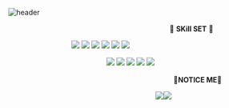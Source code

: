 ![header](https://capsule-render.vercel.app/api?type=soft&color=gradient&text=%20SHINDONGMIN%20%20&height=200&fontSize=70)

　　　　　　　　　　　　　　　　　　　　　　　:hammer: <b>SKill SET</b> :hammer:

　　　　　　　　　<img src="https://img.shields.io/badge/JAVA-007396?style=for-the-badge&logo=java&logoColor=white"> <img src="https://img.shields.io/badge/Spring-6DB33F?style=for-the-badge&logo=Spring&logoColor=white"> <img src="https://img.shields.io/badge/oracle-F80000?style=for-the-badge&logo=oracle&logoColor=white">
<img src="https://img.shields.io/badge/mysql-4479A1?style=for-the-badge&logo=mysql&logoColor=white"> <img src="https://img.shields.io/badge/javascript-F7DF1E?style=for-the-badge&logo=javascript&logoColor=black"> <img src="https://img.shields.io/badge/jquery-0769AD?style=for-the-badge&logo=jquery&logoColor=white"> 


　　　　　　　　　　　　　　<img src="https://img.shields.io/badge/html-E34F26?style=for-the-badge&logo=html5&logoColor=white"> <img src="https://img.shields.io/badge/css-1572B6?style=for-the-badge&logo=css3&logoColor=white"> <img src="https://img.shields.io/badge/github-181717?style=for-the-badge&logo=github&logoColor=white"> <img src="https://img.shields.io/badge/hibernate-808080?style=for-the-badge&logo=hibernate&logoColor=black"> <img src="https://img.shields.io/badge/jpa-808080?style=for-the-badge&logo=jpa&logoColor=black">
                 
                 
　　　　　　　　　　　　　　　　　　　　　　    　   🌱<b>NOTICE ME</b>🌱

　　　　　　　　　　　　　　　　　　　　　<a href="https://www.notion.so/Portfolio-725dbc1f8ed84628a48faa9d2e9226fc" target="_blank"><img src="https://img.shields.io/badge/notion-000000?style=for-the-badge&logo=notion&logoColor=white"/><img src="https://img.shields.io/badge/Portfolio-808080?style=for-the-badge&logo=Portfolio&logoColor=black"></a>




<!--
**MAVOTUNA/MAVOTUNA** is a ✨ _special_ ✨ repository because its `README.md` (this file) appears on your GitHub profile.

Here are some ideas to get you started:

- 🔭 I’m currently working on ...
- 🌱 I’m currently learning ...
- 👯 I’m looking to collaborate on ...
- 🤔 I’m looking for help with ...
- 💬 Ask me about ...
- 📫 How to reach me: ...
- 😄 Pronouns: ...
- ⚡ Fun fact: ...
-->
